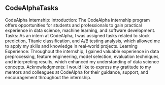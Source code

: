 <h2>CodeAlphaTasks</h2>
CodeAlpha Internship:
Introduction: The CodeAlpha internship program offers opportunities for students and professionals to gain practical experience in data science, machine learning, and software development.
Tasks: As an intern at CodeAlpha, I was assigned tasks related to stock prediction, Titanic classification, and A/B testing analysis, which allowed me to apply my skills and knowledge in real-world projects.
Learning Experience: Throughout the internship, I gained valuable experience in data preprocessing, feature engineering, model selection, evaluation techniques, and interpreting results, which enhanced my understanding of data science concepts.
Acknowledgments: I would like to express my gratitude to my mentors and colleagues at CodeAlpha for their guidance, support, and encouragement throughout the internship.
